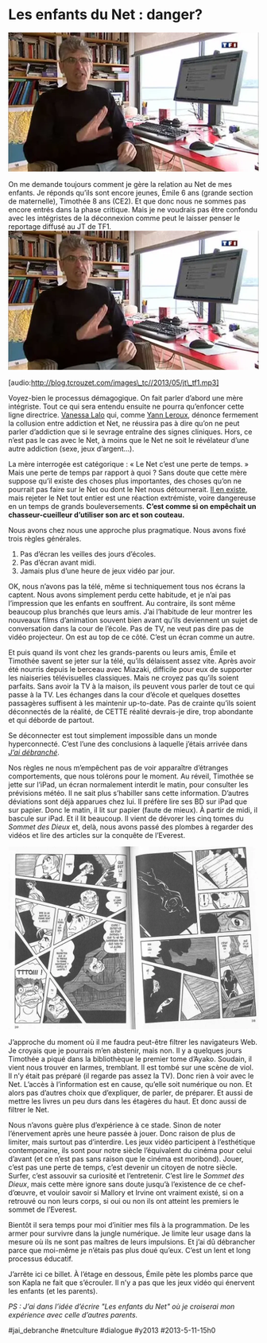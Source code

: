 # Les enfants du Net : danger?

![](_i/tctf1.webp)

On me demande toujours comment je gère la relation au Net de mes enfants. Je réponds qu’ils sont encore jeunes, Émile 6 ans (grande section de maternelle), Timothée 8 ans (CE2). Et que donc nous ne sommes pas encore entrés dans la phase critique. Mais je ne voudrais pas être confondu avec les intégristes de la déconnexion comme peut le laisser penser le reportage diffusé au JT de TF1.
![La déconnexion sur TF1](_i/tctf1.webp)

[audio:http://blog.tcrouzet.com/images\_tc//2013/05/jt\_tf1.mp3]

Voyez-bien le processus démagogique. On fait parler d’abord une mère intégriste. Tout ce qui sera entendu ensuite ne pourra qu’enfoncer cette ligne directrice. [Vanessa Lalo](http://vanessalalo.com/) qui, comme [Yann Leroux](http://www.psyetgeek.com/), dénonce fermement la collusion entre addiction et Net, ne réussira pas à dire qu’on ne peut parler d’addiction que si le sevrage entraîne des signes cliniques. Hors, ce n’est pas le cas avec le Net, à moins que le Net ne soit le révélateur d’une autre addiction (sexe, jeux d’argent…).

La mère interrogée est catégorique : « Le Net c’est une perte de temps. » Mais une perte de temps par rapport à quoi ? Sans doute que cette mère suppose qu’il existe des choses plus importantes, des choses qu’on ne pourrait pas faire sur le Net ou dont le Net nous détournerait. [Il en existe](quelle-idee-stupide-de-se-deconnecter-pour-retrouver-le-reel.md), mais rejeter le Net tout entier est une réaction extrémiste, voire dangereuse en un temps de grands bouleversements. **C’est comme si on empêchait un chasseur-cueilleur d’utiliser son arc et son couteau.**

Nous avons chez nous une approche plus pragmatique. Nous avons fixé trois règles générales.

1. Pas d’écran les veilles des jours d’écoles.
2. Pas d’écran avant midi.
3. Jamais plus d’une heure de jeux vidéo par jour.

OK, nous n’avons pas la télé, même si techniquement tous nos écrans la captent. Nous avons simplement perdu cette habitude, et je n’ai pas l’impression que les enfants en souffrent. Au contraire, ils sont même beaucoup plus branchés que leurs amis. J’ai l’habitude de leur montrer les nouveaux films d’animation souvent bien avant qu’ils deviennent un sujet de conversation dans la cour de l’école. Pas de TV, ne veut pas dire pas de vidéo projecteur. On est au top de ce côté. C’est un écran comme un autre.

Et puis quand ils vont chez les grands-parents ou leurs amis, Émile et Timothée savent se jeter sur la télé, qu’ils délaissent assez vite. Après avoir été nourris depuis le berceau avec Miazaki, difficile pour eux de supporter les niaiseries télévisuelles classiques. Mais ne croyez pas qu’ils soient parfaits. Sans avoir la TV à la maison, ils peuvent vous parler de tout ce qui passe à la TV. Les échanges dans la cour d’école et quelques dosettes passagères suffisent à les maintenir up-to-date. Pas de crainte qu’ils soient déconnectés de la réalité, de CETTE réalité devrais-je dire, trop abondante et qui déborde de partout.

Se déconnecter est tout simplement impossible dans un monde hyperconnecté. C’est l’une des conclusions à laquelle j’étais arrivée dans *[J’ai débranché](../../page/jai-debranche)*.

Nos règles ne nous m’empêchent pas de voir apparaître d’étranges comportements, que nous tolérons pour le moment. Au réveil, Timothée se jette sur l’iPad, un écran normalement interdit le matin, pour consulter les prévisions météo. Il ne sait plus s’habiller sans cette information. D’autres déviations sont déjà apparues chez lui. Il préfère lire ses BD sur iPad que sur papier. Donc le matin, il lit sur papier (faute de mieux). À partir de midi, il bascule sur iPad. Et il lit beaucoup. Il vient de dévorer les cinq tomes du *Sommet des Dieux* et, delà, nous avons passé des plombes à regarder des vidéos et lire des articles sur la conquête de l’Everest.

![Ayako](_i/ayako.webp)

J’approche du moment où il me faudra peut-être filtrer les navigateurs Web. Je croyais que je pourrais m’en abstenir, mais non. Il y a quelques jours Timothée a piqué dans la bibliothèque le premier tome d’Ayako. Soudain, il vient nous trouver en larmes, tremblant. Il est tombé sur une scène de viol. Il n’y était pas préparé (il regarde pas assez la TV). Donc rien à voir avec le Net. L’accès à l’information est en cause, qu’elle soit numérique ou non. Et alors pas d’autres choix que d’expliquer, de parler, de préparer. Et aussi de mettre les livres un peu durs dans les étagères du haut. Et donc aussi de filtrer le Net.

Nous n’avons guère plus d’expérience à ce stade. Sinon de noter l’énervement après une heure passée à jouer. Donc raison de plus de limiter, mais surtout pas d’interdire. Les jeux vidéo participent à l’esthétique contemporaine, ils sont pour notre siècle l’équivalent du cinéma pour celui d’avant (et ce n’est pas sans raison que le cinéma est moribond). Jouer, c’est pas une perte de temps, c’est devenir un citoyen de notre siècle. Surfer, c’est assouvir sa curiosité et l’entretenir. C’est lire le *Sommet des Dieux*, mais cette mère ignore sans doute jusqu’à l’existence de ce chef-d’œuvre, et vouloir savoir si Mallory et Irvine ont vraiment existé, si on a retrouvé ou non leurs corps, si oui ou non ils ont atteint les premiers le sommet de l’Everest.

Bientôt il sera temps pour moi d’initier mes fils à la programmation. De les armer pour survivre dans la jungle numérique. Je limite leur usage dans la mesure où ils ne sont pas maîtres de leurs impulsions. Et j’ai dû débrancher parce que moi-même je n’étais pas plus doué qu’eux. C’est un lent et long processus éducatif.

J’arrête ici ce billet. À l’étage en dessous, Émile pète les plombs parce que son Kapla ne fait que s’écrouler. Il n’y a pas que les jeux vidéo qui énervent les enfants (et les parents).

*PS : J’ai dans l’idée d’écrire "Les enfants du Net" où je croiserai mon expérience avec celle d’autres parents.*

#jai_debranche #netculture #dialogue #y2013 #2013-5-11-15h0
